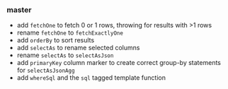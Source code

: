 ### master

- add `fetchOne` to fetch 0 or 1 rows, throwing for results with >1 rows
- rename `fetchOne` to `fetchExactlyOne`
- add `orderBy` to sort results
- add `selectAs` to rename selected columns
- rename `selectAs` to `selectAsJson`
- add `primaryKey` column marker to create correct group-by statements for `selectAsJsonAgg`
- add `whereSql` and the `sql` tagged template function
